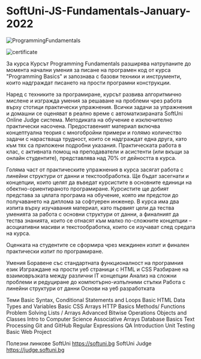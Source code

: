 # SoftUni-JS-Fundamentals-January-2022
![ProgrammingFundamentals](https://user-images.githubusercontent.com/100354136/162905674-3e737d35-d311-4371-864e-e736d522581e.jpg)

![certificate](https://user-images.githubusercontent.com/100354136/162907455-0a8a7e5a-dec8-4c83-a554-d3282394b2e7.jpg)

За курса
Курсът Programming Fundamentals разширява натрупаните до момента начални умения за писане на програмен код от курса "Programming Basics" и запознава с базови техники и инструменти, които надграждат писането на прости програмни конструкции.

Наред с техниките за програмиране, курсът развива алгоритмично мислене и изгражда умения за решаване на проблеми чрез работа върху стотици практически упражнения. Всички задачи за упражнения и домашни се оценяват в реално време с автоматизираната SoftUni Online Judge система. Методиката на обучение е изключително практически насочена. Предоставеният материал включва концептуална теория с многобройни примери и голямо количество задачи с нарастваща трудност, които се надграждат една друга, като към тях са приложени подробни указания. Практическата работа в клас, с активната помощ на преподаватели и асистенти (или вкъщи за онлайн студентите), представлява над 70% от дейността в курса.

Голяма част от практическите упражнения в курса засягат работа с линейни структури от данни и текстообработка. Ще бъдат засегнати и концепции, които целят да въведат курсистите в основните единици на обектно-ориентираното програмиране. Курсистите ще добият представа за цялата програма на обучение, която им предстои до получаването на диплома за софтуерен инженер. В курса има два изпита върху изучавания материал, като първият цели да тества уменията за работа с основни структури от данни, а финалният да тества знанията, които се отнасят към малко по-сложните концепции – асоциативни масиви и текстообработка, които се изучават след средата на курса.

Оценката на студентите се сформира чрез междинен изпит и финален практически изпит по програмиране.

Умения
Боравене със стандартната функционалност на програмния език
Изграждане на прости уеб страници с HTML и CSS
Разбиране на взаимовръзката между различни IT концепции
Анализ на сложни проблеми и редуциране до компютърно-изпълними стъпки
Работа с линейни структури от данни
Основи на уеб разработката

Теми
Basic Syntax, Conditional Statements and Loops
Basic HTML
Data Types and Variables
Basic CSS
Arrays
HTTP Basics
Methods/ Functions
Problem Solving
Lists / Arrays Advanced
Bitwise Operations
Objects and Classes
Intro to Computer Science
Associative Arrays
Database Basics
Text Processing
Git and GitHub
Regular Expressions
QA Introduction
Unit Testing
Basic Web Project

Полезни линкове
SoftUni https://softuni.bg
SoftUni Judge https://judge.softuni.bg
